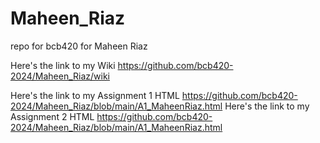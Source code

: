 # Maheen_Riaz
repo for bcb420 for Maheen Riaz

Here's the link to my Wiki https://github.com/bcb420-2024/Maheen_Riaz/wiki

Here's the link to my Assignment 1 HTML https://github.com/bcb420-2024/Maheen_Riaz/blob/main/A1_MaheenRiaz.html
Here's the link to my Assignment 2 HTML https://github.com/bcb420-2024/Maheen_Riaz/blob/main/A1_MaheenRiaz.html
